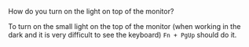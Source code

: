 How do you turn on the light on top of the monitor?

To turn on the small light on the top of the monitor (when working in the dark and it is very difficult to see the keyboard) `Fn + PgUp` should do it.
